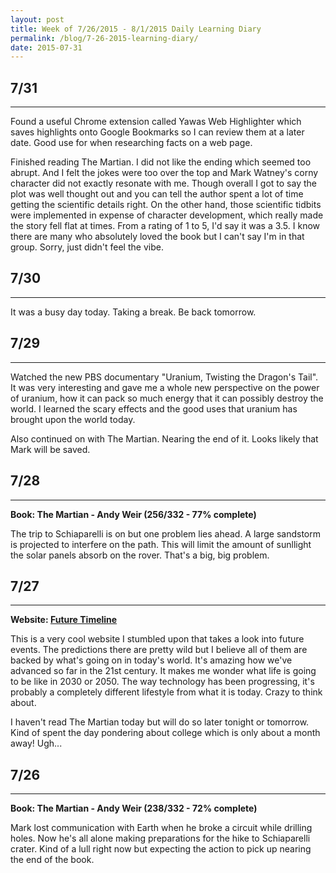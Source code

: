 ```yaml
---
layout: post
title: Week of 7/26/2015 - 8/1/2015 Daily Learning Diary
permalink: /blog/7-26-2015-learning-diary/
date: 2015-07-31
---
```


## 7/31
---
Found a useful Chrome extension called Yawas Web Highlighter which saves highlights onto Google Bookmarks so I can review them at a later date. Good use for when researching facts on a web page.

Finished reading The Martian. I did not like the ending which seemed too abrupt. And I felt the jokes were too over the top and Mark Watney's corny character did not exactly resonate with me. Though overall I got to say the plot was well thought out and you can tell the author spent a lot of time getting the scientific details right. On the other hand, those scientific tidbits were implemented in expense of character development, which really made the story fell flat at times. From a rating of 1 to 5, I'd say it was a 3.5. I know there are many who absolutely loved the book but I can't say I'm in that group. Sorry, just didn't feel the vibe.

## 7/30
---
It was a busy day today. Taking a break. Be back tomorrow.

## 7/29
---
Watched the new PBS documentary "Uranium, Twisting the Dragon's Tail". It was very interesting and gave me a whole new perspective on the power of uranium, how it can pack so much energy that it can possibly destroy the world. I learned the scary effects and the good uses that uranium has brought upon the world today.

Also continued on with The Martian. Nearing the end of it. Looks likely that Mark will be saved.

## 7/28
---
**Book: The Martian - Andy Weir (256/332 - 77% complete)**

The trip to Schiaparelli is on but one problem lies ahead. A large sandstorm is projected to interfere on the path. This will limit the amount of sunllight the solar panels absorb on the rover. That's a big, big problem.

## 7/27
---
**Website: [Future Timeline](http://www.futuretimeline.net/)**

This is a very cool website I stumbled upon that takes a look into future events. The predictions there are pretty wild but I believe all of them are backed by what's going on in today's world. It's amazing how we've advanced so far in the 21st century. It makes me wonder what life is going to be like in 2030 or 2050. The way technology has been progressing, it's probably a completely different lifestyle from what it is today. Crazy to think about.

I haven't read The Martian today but will do so later tonight or tomorrow. Kind of spent the day pondering about college which is only about a month away! Ugh...

## 7/26
---
**Book: The Martian - Andy Weir (238/332 - 72% complete)**

Mark lost communication with Earth when he broke a circuit while drilling holes. Now he's all alone making preparations for the hike to Schiaparelli crater. Kind of a lull right now but expecting the action to pick up nearing the end of the book.